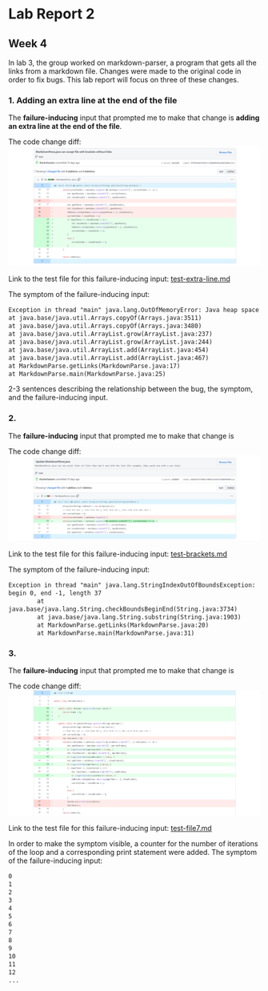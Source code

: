 # Lab Report 2

## Week 4

In lab 3, the group worked on markdown-parser, a program that gets all the links from a markdown file.
Changes were made to the original code in order to fix bugs. 
This lab report will focus on three of these changes.

### 1. Adding an extra line at the end of the file

The **failure-inducing** input that prompted me to make that change is 
**adding an extra line at the end of the file**.

The code change diff: 
![Code Change With Extra Line][Commit Extra Line]

Link to the test file for this failure-inducing input: 
[test-extra-line.md](https://github.com/thanhnhanlam/markdown-parser/blob/main/test-extra-line.md)

The symptom of the failure-inducing input: 
```
Exception in thread "main" java.lang.OutOfMemoryError: Java heap space
at java.base/java.util.Arrays.copyOf(Arrays.java:3511)
at java.base/java.util.Arrays.copyOf(Arrays.java:3480)
at java.base/java.util.ArrayList.grow(ArrayList.java:237)
at java.base/java.util.ArrayList.grow(ArrayList.java:244)
at java.base/java.util.ArrayList.add(ArrayList.java:454)
at java.base/java.util.ArrayList.add(ArrayList.java:467)
at MarkdownParse.getLinks(MarkdownParse.java:17)
at MarkdownParse.main(MarkdownParse.java:25)
```

2-3 sentences describing the relationship between 
the bug, the symptom, and the failure-inducing input.

### 2. 

The **failure-inducing** input that prompted me to make that change is 

The code change diff: 
![Code Change With Brackets Without Link][Commit Without Link]

Link to the test file for this failure-inducing input: 
[test-brackets.md](https://github.com/thanhnhanlam/markdown-parser/blob/main/test-brackets.md)

The symptom of the failure-inducing input: 
```
Exception in thread "main" java.lang.StringIndexOutOfBoundsException: begin 0, end -1, length 37
        at java.base/java.lang.String.checkBoundsBeginEnd(String.java:3734)
        at java.base/java.lang.String.substring(String.java:1903)
        at MarkdownParse.getLinks(MarkdownParse.java:20)
        at MarkdownParse.main(MarkdownParse.java:31)
```

### 3. 

The **failure-inducing** input that prompted me to make that change is 

The code change diff: 
![Code Change End With Open Bracket][Commit End Open Bracket]

Link to the test file for this failure-inducing input: 
[test-file7.md](https://github.com/thanhnhanlam/markdown-parser/blob/main/test-files/test-file7.md)

In order to make the symptom visible, a counter for the number of iterations of the loop and 
a corresponding print statement were added. 
The symptom of the failure-inducing input: 
```
0
1
2
3
4
5
6
7
8
9
10
11
12
...
```

[Commit Without Link]: ../image/lab-report-2/commit-extra-line.png
[Commit Extra Line]: ../image/lab-report-2/commit-without-link.png
[Commit End Open Bracket]: ../image/lab-report-2/commit-end-open-bracket.png
